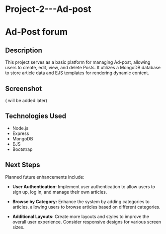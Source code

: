 # Project-2---Ad-post
# Ad-Post forum

## Description

This project serves as a basic platform for managing Ad-post, allowing users to create, edit, view, and delete Posts. It utilizes a MongoDB database to store article data and EJS templates for rendering dynamic content.

## Screenshot
(<insert screenshot link here> will be added later)

## Technologies Used

- Node.js
- Express
- MongoDB
- EJS
- Bootstrap


## Next Steps

Planned future enhancements include:

- **User Authentication:**
  Implement user authentication to allow users to sign up, log in, and manage their own articles.

- **Browse by Category:**
  Enhance the system by adding categories to articles, allowing users to browse articles based on different categories.

- **Additional Layouts:**
  Create more layouts and styles to improve the overall user experience. Consider responsive designs for various screen sizes.


